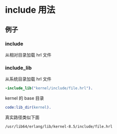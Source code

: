 # include 用法

## 例子

### include

从相对目录加载 hrl 文件

### include_lib

从系统目录加载 hrl 文件

```erlang
-include_lib("kernel/include/file.hrl").
```

kernel 的 base 目录

```erlang
code:lib_dir(kernel).
```

真实路径类似下面

```sh
/usr/lib64/erlang/lib/kernel-8.5/include/file.hrl
```
